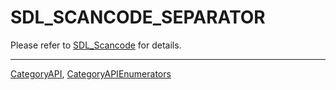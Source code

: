# SDL_SCANCODE_SEPARATOR

Please refer to [SDL_Scancode](SDL_Scancode) for details.

----
[CategoryAPI](CategoryAPI), [CategoryAPIEnumerators](CategoryAPIEnumerators)

